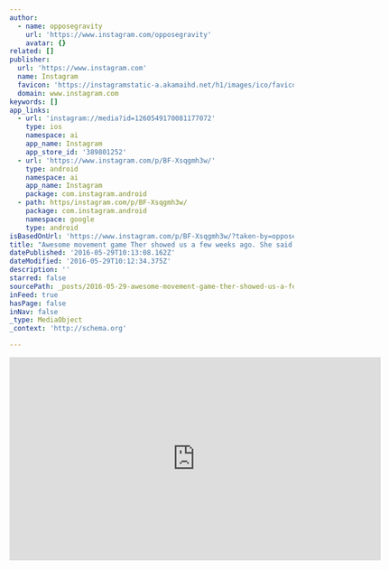 ```yaml
---
author:
  - name: opposegravity
    url: 'https://www.instagram.com/opposegravity'
    avatar: {}
related: []
publisher:
  url: 'https://www.instagram.com'
  name: Instagram
  favicon: 'https://instagramstatic-a.akamaihd.net/h1/images/ico/favicon.ico/dfa85bb1fd63.ico'
  domain: www.instagram.com
keywords: []
app_links:
  - url: 'instagram://media?id=1260549170081177072'
    type: ios
    namespace: ai
    app_name: Instagram
    app_store_id: '389801252'
  - url: 'https://www.instagram.com/p/BF-Xsqgmh3w/'
    type: android
    namespace: ai
    app_name: Instagram
    package: com.instagram.android
  - path: https/instagram.com/p/BF-Xsqgmh3w/
    package: com.instagram.android
    namespace: google
    type: android
isBasedOnUrl: 'https://www.instagram.com/p/BF-Xsqgmh3w/?taken-by=opposegravity'
title: "Awesome movement game Ther showed us a few weeks ago. She said it's a bboy drill that helps strengthen the ankles as well as keeping the chest upright fantastic for balance and coordination. Calves were on fire so from experience it definitely works very well and is excitedly fun give it a try! #mobility #legday #calvesonfire #movementculture #humanmovement #bangkok"
datePublished: '2016-05-29T10:13:08.162Z'
dateModified: '2016-05-29T10:12:34.375Z'
description: ''
starred: false
sourcePath: _posts/2016-05-29-awesome-movement-game-ther-showed-us-a-few-weeks-ago-she-sa.md
inFeed: true
hasPage: false
inNav: false
_type: MediaObject
_context: 'http://schema.org'

---
```

<iframe src="https://cdn.embedly.com/widgets/media.html?src=http%3A%2F%2Fscontent.cdninstagram.com%2Ft50.2886-16%2F13313247_1000305686731927_1858566474_n.mp4&amp;src_secure=1&amp;url=https%3A%2F%2Fwww.instagram.com%2Fp%2FBF-Xsqgmh3w%2F&amp;image=https%3A%2F%2Fscontent.cdninstagram.com%2Ft51.2885-15%2Fe15%2F13258861_597641927083919_1852463667_n.jpg%3Fig_cache_key%3DMTI2MDU0OTE3MDA4MTE3NzA3Mg%253D%253D.2&amp;key=b7d04c9b404c499eba89ee7072e1c4f7&amp;type=video%2Fmp4&amp;schema=instagram" width="658" height="360" scrolling="no" frameborder="0" allowfullscreen="" style=""></iframe>